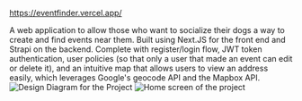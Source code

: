 https://eventfinder.vercel.app/

A web application to allow those who want to socialize their dogs a way to create and find events near them. Built using Next.JS for the front end and Strapi on the backend. Complete with register/login flow, JWT token authentication, user policies (so that only a user that made an event can edit or delete it), and an intuitive map that allows users to view an address easily, which leverages Google's geocode API and the Mapbox API.
![Design Diagram for the Project](https://github.com/Amalazing/EventFinder/blob/main/public/images/diagram.PNG)
![Home screen of the project](https://github.com/Amalazing/EventFinder/blob/main/public/images/home.PNG)
